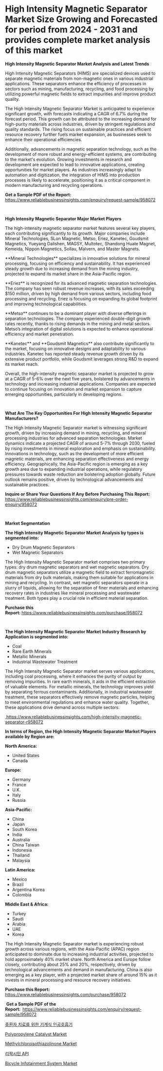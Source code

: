 <p><h1>High Intensity Magnetic Separator Market Size Growing and Forecasted for period from 2024 - 2031 and provides complete market analysis of this market</h1></p><p><strong>High Intensity Magnetic Separator Market Analysis and Latest Trends</strong></p>
<p><p>High Intensity Magnetic Separators (HIMS) are specialized devices used to separate magnetic materials from non-magnetic ones in various industrial applications. These separators enhance the efficiency of processes in sectors such as mining, manufacturing, recycling, and food processing by utilizing powerful magnetic fields to extract impurities and improve product quality.</p><p>The High Intensity Magnetic Separator Market is anticipated to experience significant growth, with forecasts indicating a CAGR of 6.7% during the forecast period. This growth can be attributed to the increasing demand for high-purity materials across industries, driven by stringent regulations and quality standards. The rising focus on sustainable practices and efficient resource recovery further fuels market expansion, as businesses seek to enhance their operational efficiencies. </p><p>Additionally, advancements in magnetic separation technology, such as the development of more robust and energy-efficient systems, are contributing to the market's evolution. Growing investments in research and development are expected to lead to innovative applications, creating opportunities for market players. As industries increasingly adapt to automation and digitization, the integration of HIMS into production processes is likely to accelerate, positioning it as a critical component in modern manufacturing and recycling operations.</p></p>
<p><strong>Get a Sample PDF of the Report:&nbsp;</strong> <a href="https://www.reliablebusinessinsights.com/enquiry/request-sample/958072">https://www.reliablebusinessinsights.com/enquiry/request-sample/958072</a></p>
<p>&nbsp;</p>
<p><strong>High Intensity Magnetic Separator Major Market Players</strong></p>
<p><p>The high-intensity magnetic separator market features several key players, each contributing significantly to its growth. Major companies include Mineral Technologies, SLon Magnetic, Metso, Eriez, Kanetec, Goudsmit Magnetics, Yueyang Dalishen, MAGSY, Multotec, Shandong Huate Magnet, Kemeida, Nippon Magnetics, Sollau, Malvern, and Master Magnets.</p><p>**Mineral Technologies** specializes in innovative solutions for mineral processing, focusing on efficiency and sustainability. It has experienced steady growth due to increasing demand from the mining industry, projected to expand its market share in the Asia-Pacific region.</p><p>**Eriez** is recognized for its advanced magnetic separation technologies. The company has seen robust revenue increases, with its sales exceeding $150 million, driven by high demand from various sectors, including food processing and recycling. Eriez is focusing on expanding its global footprint and improving technological capabilities.</p><p>**Metso** continues to be a dominant player with diverse offerings in separation technologies. The company experienced double-digit growth rates recently, thanks to rising demands in the mining and metal sectors. Metso’s integration of digital solutions is expected to enhance operational efficiency and market penetration.</p><p>**Kanetec** and **Goudsmit Magnetics** also contribute significantly to the market, focusing on innovative designs and adaptability to various industries. Kanetec has reported steady revenue growth driven by its extensive product portfolio, while Goudsmit leverages strong R&D to expand its market reach.</p><p>Overall, the high-intensity magnetic separator market is projected to grow at a CAGR of 5-6% over the next five years, bolstered by advancements in technology and increasing industrial applications. Companies are expected to continue focusing on innovation and market expansion to capture emerging opportunities, particularly in developing regions.</p></p>
<p>&nbsp;</p>
<p><strong>What Are The Key Opportunities For High Intensity Magnetic Separator Manufacturers?</strong></p>
<p><p>The High Intensity Magnetic Separator market is witnessing significant growth, driven by increasing demand in mining, recycling, and mineral processing industries for advanced separation technologies. Market dynamics indicate a projected CAGR of around 5-7% through 2030, fueled by rising investments in mineral exploration and emphasis on sustainability. Innovations in technology, such as the development of more efficient magnetic materials, are enhancing separation effectiveness and energy efficiency. Geographically, the Asia-Pacific region is emerging as a key growth area due to expanding industrial operations, while regulatory pressures towards waste reduction are bolstering adoption globally. Future outlook remains positive, driven by technological advancements and sustainable practices.</p></p>
<p><strong>Inquire or Share Your Questions If Any Before Purchasing This Report:</strong> <a href="https://www.reliablebusinessinsights.com/enquiry/pre-order-enquiry/958072">https://www.reliablebusinessinsights.com/enquiry/pre-order-enquiry/958072</a></p>
<p>&nbsp;</p>
<p><strong>Market Segmentation</strong></p>
<p><strong>The High Intensity Magnetic Separator Market Analysis by types is segmented into:</strong></p>
<p><ul><li>Dry Drum Magnetic Separators</li><li>Wet Magnetic Separators</li></ul></p>
<p><p>The High Intensity Magnetic Separator market comprises two primary types: dry drum magnetic separators and wet magnetic separators. Dry drum magnetic separators utilize a magnetic field to extract ferromagnetic materials from dry bulk materials, making them suitable for applications in mining and recycling. In contrast, wet magnetic separators operate in a slurry of liquids, allowing for the separation of finer materials and enhancing recovery rates in industries like mineral processing and wastewater treatment. Both types play a crucial role in efficient material separation.</p></p>
<p><strong>Purchase this Report:&nbsp;</strong><a href="https://www.reliablebusinessinsights.com/purchase/958072">https://www.reliablebusinessinsights.com/purchase/958072</a></p>
<p>&nbsp;</p>
<p><strong>The High Intensity Magnetic Separator Market Industry Research by Application is segmented into:</strong></p>
<p><ul><li>Coal</li><li>Rare Earth Minerals</li><li>Metallic Minerals</li><li>Industrial Wastewater Treatment</li></ul></p>
<p><p>The High Intensity Magnetic Separator market serves various applications, including coal processing, where it enhances the purity of output by removing impurities. In rare earth minerals, it aids in the efficient extraction of valuable elements. For metallic minerals, the technology improves yield by separating ferrous contaminants. Additionally, in industrial wastewater treatment, these separators effectively remove magnetic particles, helping to meet environmental regulations and enhance water quality. Together, these applications drive demand across multiple sectors.</p></p>
<p><a href="https://www.reliablebusinessinsights.com/high-intensity-magnetic-separator-r958072">&nbsp;https://www.reliablebusinessinsights.com/high-intensity-magnetic-separator-r958072</a></p>
<p><strong>In terms of Region, the High Intensity Magnetic Separator Market Players available by Region are:</strong></p>
<p>
    <p> <strong> North America: </strong>
        <ul>
            <li>United States</li>
            <li>Canada</li>
        </ul>
        </p> 
    <p> <strong> Europe: </strong>
        <ul>
            <li>Germany</li>
            <li>France</li>
            <li>U.K.</li>
            <li>Italy</li>
            <li>Russia</li>
        </ul>
        </p> 
    <p> <strong> Asia-Pacific: </strong>
        <ul>
            <li>China</li>
            <li>Japan</li>
            <li>South Korea</li>
            <li>India</li>
            <li>Australia</li>
            <li>China Taiwan</li>
            <li>Indonesia</li>
            <li>Thailand</li>
            <li>Malaysia</li>
        </ul>
        </p> 
    <p> <strong> Latin America: </strong>
        <ul>
            <li>Mexico</li>
            <li>Brazil</li>
            <li>Argentina Korea</li>
            <li>Colombia</li>
        </ul>
        </p> 
    <p> <strong> Middle East & Africa: </strong>
        <ul>
            <li>Turkey</li>
            <li>Saudi</li>
            <li>Arabia</li>
            <li>UAE</li>
            <li>Korea</li>
        </ul>
    </p>
    </p>
<p><p>The High Intensity Magnetic Separator market is experiencing robust growth across various regions, with the Asia-Pacific (APAC) region anticipated to dominate due to increasing industrial activities, projected to hold approximately 40% market share. North America and Europe follow closely, contributing about 25% and 20%, respectively, driven by technological advancements and demand in manufacturing. China is also emerging as a key player, with a projected market share of around 15% as it invests in mineral processing and resource recovery initiatives.</p></p>
<p><strong>Purchase this Report: </strong><a href="https://www.reliablebusinessinsights.com/purchase/958072">https://www.reliablebusinessinsights.com/purchase/958072</a></p>
<p>&nbsp;<strong>Get a Sample PDF of the Report:&nbsp;&nbsp;</strong><a href="https://www.reliablebusinessinsights.com/enquiry/request-sample/958072">https://www.reliablebusinessinsights.com/enquiry/request-sample/958072</a></p>
<p><strong></strong></p>
<p><p><a href="https://medium.com/@derrickmafrks96745/%EC%84%B8%EA%B3%84-mechanical-ventilators-for-critical-care-market-%EC%9D%80-2024%EC%97%90%EC%84%9C-2031%EB%A1%9C-%EC%97%B0%ED%8F%89%EA%B7%A0-%EC%A6%9D%EA%B0%80%EC%9C%A8%EC%9D%84-%EB%B3%B4%EC%9D%BC-%EA%B2%83%EC%9C%BC%EB%A1%9C-%EC%98%88%EC%83%81%EB%90%A9%EB%8B%88%EB%8B%A4-452dd309dcf5">중환자 치료를 위한 기계식 인공호흡기</a></p><p><a href="https://www.linkedin.com/pulse/global-polypropylene-catalyst-industry-analysis-share-growth-vfvoc?trackingId=2VAwysAKRyG2MoUY5u1Tpw%3D%3D">Polypropylene Catalyst Market</a></p><p><a href="https://www.linkedin.com/pulse/methylchloroisothiazolinone-market-size-segmentation-trends-6cegc?trackingId=h4QFzAxOSYOMIA3Q%2FfZNpA%3D%3D">Methylchloroisothiazolinone Market</a></p><p><a href="https://medium.com/@joshuapierce88/rifaximin-api-market-%EC%9D%98-%EA%B8%80%EB%A1%9C%EB%B2%8C-%EC%8B%9C%EC%9E%A5-%EA%B0%9C%EC%9A%94%EB%8A%94-%EC%A0%84-%EC%84%B8%EA%B3%84-%EB%B0%8F-%EC%A3%BC%EC%9A%94-%EC%8B%9C%EC%9E%A5%EC%9D%98-%EC%82%B0%EC%97%85%EC%97%90-%EC%98%81%ED%96%A5%EC%9D%84-%EB%AF%B8%EC%B9%98%EB%8A%94-%EC%A3%BC%EC%9A%94-%ED%8A%B8%EB%A0%8C%EB%93%9C%EC%97%90-%EB%8C%80%ED%95%9C-%EB%8F%85%ED%8A%B9%ED%95%9C-%EA%B4%80%EC%A0%90%EC%9D%84-%EC%A0%9C%EA%B3%B5%ED%95%A9%EB%8B%88%EB%8B%A4-35c20fb6427b">리팍시민 API</a></p><p><a href="https://github.com/aiko92han/Market-Research-Report-List-1/blob/main/bicycle-infotainment-system-market.md">Bicycle Infotainment System Market</a></p></p>